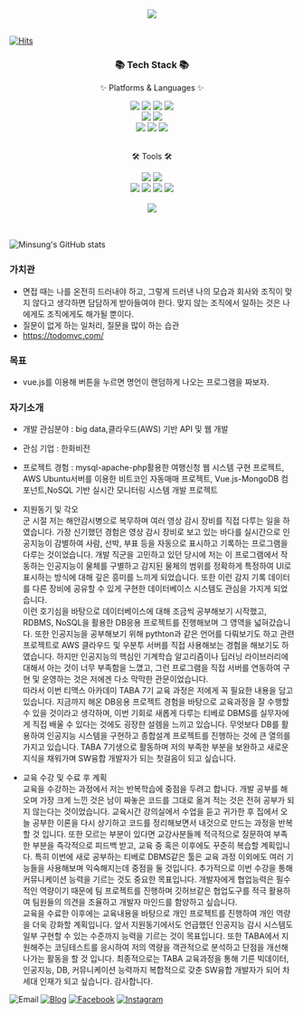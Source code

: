 <div align=center>
	<img src="https://capsule-render.vercel.app/api?type=waving&color=auto&height=200&section=header&text=MasterJms%20Github!&fontSize=90" />	
</div>
<br>

  [![Hits](https://hits.seeyoufarm.com/api/count/incr/badge.svg?url=https%3A%2F%2Fgithub.com%2Fgjbae1212%2Fhit-counter&count_bg=%2379C83D&title_bg=%23555555&icon=&icon_color=%23E7E7E7&title=hits&edge_flat=false)](https://hits.seeyoufarm.com)


<div align=center>
	<h3>📚 Tech Stack 📚</h3>
	<p>✨ Platforms & Languages ✨</p>
</div>

<div align="center">
	<img src="https://img.shields.io/badge/HTML5-E34F26?style=flat&logo=HTML5&logoColor=white" />
	<img src="https://img.shields.io/badge/CSS3-1572B6?style=flat&logo=CSS3&logoColor=white" />
	<img src="https://img.shields.io/badge/JavaScript-F7DF1E?style=flat&logo=JavaScript&logoColor=white" />
	<img src="https://img.shields.io/badge/jQuery-0769AD?style=flat&logo=jQuery&logoColor=white" />
	<br>
	<img src="https://img.shields.io/badge/Spring-6DB33F?style=flat&logo=Spring&logoColor=white" />
	<img src="https://img.shields.io/badge/Bootstrap-7952B3?style=flat&logo=Bootstrap&logoColor=white" />
	<br>
	<img src="https://img.shields.io/badge/MySQL-4479A1?style=flat&logo=MySQL&logoColor=white" />
	<img src="https://img.shields.io/badge/MongoDB-003545?style=flat&logo=MongoDB&logoColor=white" />
	<img src="https://img.shields.io/badge/Express-FCC624?style=flat&logo=Express&logoColor=white" />
</div>
<br>

<div align=center>
	<p>🛠 Tools 🛠</p>
</div>
<div align=center>
	<img src="https://img.shields.io/badge/groomide%20IDE-2C2255?style=flat&logo=GroomIde&logoColor=white" />
	<img src="https://img.shields.io/badge/Visual%20Studio%20Code-007ACC?style=flat&logo=VisualStudioCode&logoColor=white" />
	<br>
	<img src="https://img.shields.io/badge/React-F8DC75?style=flat&logo=React&logoColor=white" />
	<img src="https://img.shields.io/badge/Vue.js-009639?style=flat&logo=Vue.js&logoColor=white" />
	<img src="https://img.shields.io/badge/AWS-232F3E?style=flat&logo=AmazonAWS&logoColor=white" />
	<img src="https://img.shields.io/badge/GitHub-181717?style=flat&logo=GitHub&logoColor=white" />
</div>
<br>

<div align=center>
  <img src="https://github-readme-stats.vercel.app/api/top-langs/?username=masterjms&layout=compact"><br><br>
</div>
<br>

![Minsung's GitHub stats](https://github-readme-stats.vercel.app/api?username=masterjms)


### 가치관
- 면접 때는 나를 온전히 드러내야 하고, 그렇게 드러낸 나의 모습과 회사와 조직이 맞지 않다고 생각하면 담담하게 받아들여야 한다. 맞지 않는 조직에서 일하는 것은 나에게도 조직에게도 해가될 뿐이다.
- 질문이 없게 하는 일처리, 질문을 많이 하는 습관
- https://todomvc.com/

### 목표
- vue.js를 이용해 버튼을 누르면 명언이 랜덤하게 나오는 프로그램을 짜보자.

### 자기소개
- 개발 관심분야 : big data,클라우드(AWS) 기반 API 및 웹 개발
- 관심 기업 : 한화비전
- 프로젝트 경험 : mysql-apache-php활용한 여행신청 웹 시스템 구현 프로젝트, AWS Ubuntu서버를 이용한 비트코인 자동매매 프로젝트, Vue.js-MongoDB 컴포넌트,NoSQL 기반 실시간 모니터링 시스템 개발 프로젝트

- 지원동기 및 각오<br>
군 시절 저는 해안감시병으로 복무하며 여러 영상 감시 장비를 직접 다루는 일을 하였습니다. 가장 신기했던 경험은 영상 감시 장비로 보고 있는 바다를 실시간으로 인공지능이 감별하여 사람, 선박, 부표 등을 자동으로 표시하고 기록하는 프로그램을 다루는 것이었습니다. 개발 직군을 고민하고 있던 당시에 저는 이 프로그램에서 작동하는 인공지능이 물체를 구별하고 감지된 물체의 범위를 정확하게 특정하여 UI로 표시하는 방식에 대해 깊은 흥미를 느끼게 되었습니다. 또한 이런 감지 기록 데이터를 다른 장비에 공유할 수 있게 구현한 데이터베이스 시스템도 관심을 가지게 되었습니다.<br>
이런 호기심을 바탕으로 데이터베이스에 대해 조금씩 공부해보기 시작했고, RDBMS, NoSQL을 활용한 DB응용 프로젝트를 진행해보며 그 영역을 넓혀갔습니다. 또한 인공지능을 공부해보기 위해 pythton과 같은 언어를 다뤄보기도 하고 관련 프로젝트로 AWS 클라우드 및 우분투 서버를 직접 사용해보는 경험을 해보기도 하였습니다. 하지만 인공지능의 핵심인 기계학습 알고리즘이나 딥러닝 라이브러리에 대해서 아는 것이 너무 부족함을 느꼈고, 그런 프로그램을 직접 서버를 연동하여 구현 및 운영하는 것은 저에겐 다소 막막한 관문이었습니다.<br>
따라서 이번 티맥스 아카데미 TABA 7기 교육 과정은 저에게 꼭 필요한 내용을 담고 있습니다. 지금까지 해온 DB응용 프로젝트 경험을 바탕으로 교육과정을 잘 수행할 수 있을 것이라고 생각하며, 이번 기회로 새롭게 다루는 티베로 DBMS를 실무자에게 직접 배울 수 있다는 것에도 굉장한 설렘을 느끼고 있습니다. 무엇보다 DB를 활용하여 인공지능 시스템을 구현하고 종합설계 프로젝트를 진행하는 것에 큰 열의를 가지고 있습니다. TABA 7기생으로 활동하며 저의 부족한 부분을 보완하고 새로운 지식을 채워가며 SW융합 개발자가 되는 첫걸음이 되고 싶습니다.<br>


- 교육 수강 및 수료 후 계획<br>
교육을 수강하는 과정에서 저는 반복학습에 중점을 두려고 합니다. 개발 공부를 해오며 가장 크게 느낀 것은 남이 짜놓은 코드를 그대로 옮겨 적는 것은 전혀 공부가 되지 않는다는 것이었습니다. 교육시간 강의실에서 수업을 듣고 귀가한 후 집에서 오늘 공부한 이론을 다시 상기하고 코드를 정리해보면서 내것으로 만드는 과정을 반복할 것 입니다. 또한 모르는 부분이 있다면 교강사분들께 적극적으로 질문하여 부족한 부분을 즉각적으로 피드백 받고, 교육 중 혹은 이후에도 꾸준히 복습할 계획입니다. 특히 이번에 새로 공부하는 티베로 DBMS같은 툴은 교육 과정 이외에도 여러 기능들을 사용해보며 익숙해지는데 중점을 둘 것입니다. 추가적으로 이번 수강을 통해 커뮤니케이션 능력을 기르는 것도 중요한 목표입니다. 개발자에게 협업능력은 필수적인 역량이기 때문에 팀 프로젝트를 진행하며 깃허브같은 협업도구를 적극 활용하여 팀원들의 의견을 조율하고 개발자 마인드를 함양하고 싶습니다.<br>
교육을 수료한 이후에는 교육내용을 바탕으로 개인 프로젝트를 진행하여 개인 역량을 더욱 강화할 계획입니다. 앞서 지원동기에서도 언급했던 인공지능 감시 시스템도 일부 구현할 수 있는 수준까지 능력을 기르는 것이 목표입니다. 또한 TABA에서 지원해주는 코딩테스트를 응시하여 저의 역량을 객관적으로 분석하고 단점을 개선해나가는 활동을 할 것 입니다. 최종적으로는 TABA 교육과정을 통해 기른 빅데이터, 인공지능, DB, 커뮤니케이션 능력까지 복합적으로 갖춘 SW융합 개발자가 되어 차세대 인재가 되고 싶습니다. 감사합니다.


![Email](https://img.shields.io/badge/mstoto0319@gmail.com-yellow?logo=messenger&logoColor=fff)
[![Blog](https://img.shields.io/badge/TIL-https://github.com/masterjms-%23333?labelColor=%23aaa)](https://github.com/masterjms/TIL)
[![Facebook](https://img.shields.io/badge/facebook-1877f2?style=flat-square&logo=facebook&logoColor=white)](https://www.facebook.com/profile)
[![Instagram](https://img.shields.io/badge/instagram-E4405F?style=flat-square&logo=instagram&logoColor=white)](https://www.instagram.com//?hl=ko)
